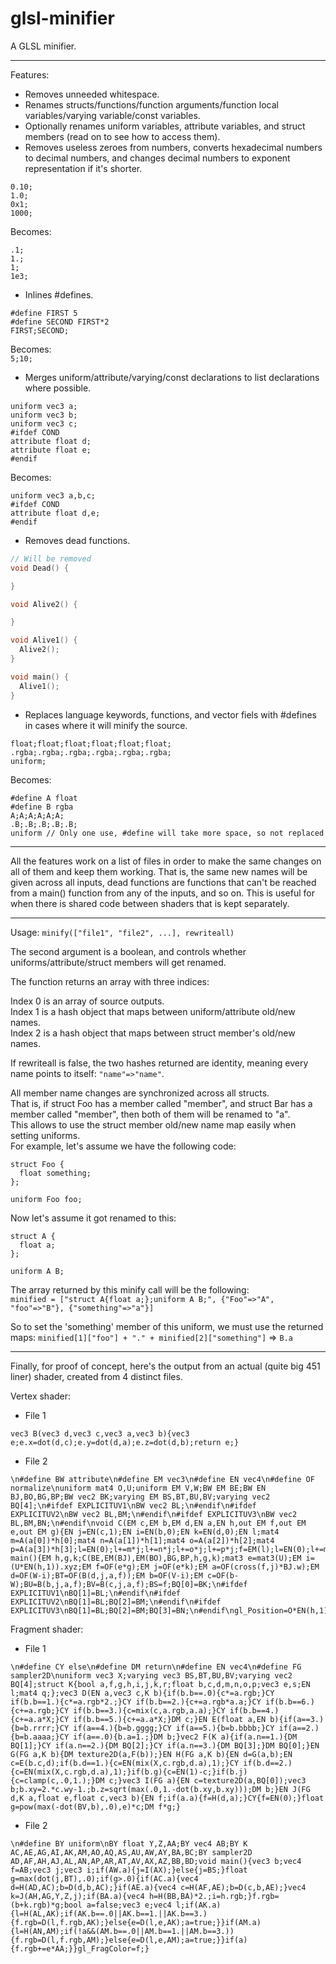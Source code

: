 glsl-minifier
==================

A GLSL minifier.


---------------------------------------

Features:
* Removes unneeded whitespace.
* Renames structs/functions/function arguments/function local variables/varying variable/const variables.
* Optionally renames uniform variables, attribute variables, and struct members (read on to see how to access them).
* Removes useless zeroes from numbers, converts hexadecimal numbers to decimal numbers, and changes decimal numbers to exponent representation if it's shorter.  

```
0.10;
1.0;
0x1;
1000;
```
Becomes:  

```
.1;
1.;
1;
1e3;
```
* Inlines #defines.  

```
#define FIRST 5
#define SECOND FIRST*2
FIRST;SECOND;
```
Becomes:  
`5;10;`
* Merges uniform/attribute/varying/const declarations to list declarations where possible.  

```
uniform vec3 a;
uniform vec3 b;
uniform vec3 c;
#ifdef COND
attribute float d;
attribute float e;
#endif
```
Becomes:  
```
uniform vec3 a,b,c;
#ifdef COND
attribute float d,e;
#endif
```
* Removes dead functions.

```c
// Will be removed
void Dead() {

}

void Alive2() {

}

void Alive1() {
  Alive2();
}

void main() {
  Alive1();
}
```
* Replaces language keywords, functions, and vector fiels with #defines in cases where it will minify the source.

```
float;float;float;float;float;float;
.rgba;.rgba;.rgba;.rgba;.rgba;.rgba;
uniform;
```
Becomes:

```
#define A float
#define B rgba
A;A;A;A;A;A;
.B;.B;.B;.B;.B;
uniform // Only one use, #define will take more space, so not replaced
```

---------------------------------------

All the features work on a list of files in order to make the same changes on all of them and keep them working.
That is, the same new names will be given across all inputs, dead functions are functions that can't be reached from a main() function from any of the inputs, and so on.
This is useful for when there is shared code between shaders that is kept separately.

---------------------------------------

Usage:
  `minify(["file1", "file2", ...], rewriteall)`

The second argument is a boolean, and controls whether uniforms/attribute/struct members will get renamed.

The function returns an array with three indices:

Index 0 is an array of source outputs.  
Index 1 is a hash object that maps between uniform/attribute old/new names.  
Index 2 is a hash object that maps between struct member's old/new names.  

If rewriteall is false, the two hashes returned are identity, meaning every name points to itself: `"name"=>"name"`.

All member name changes are synchronized across all structs.  
That is, if struct Foo has a member called "member", and struct Bar has a member called "member", then both of them will be renamed to "a".  
This allows to use the struct member old/new name map easily when setting uniforms.  
For example, let's assume we have the following code:  

```
struct Foo {
  float something;
};
 
uniform Foo foo;
```

Now let's assume it got renamed to this:
```
struct A {
  float a;
};
 
uniform A B;
```
The array returned by this minify call will be the following:  
`minified = ["struct A{float a;};uniform A B;", {"Foo"=>"A", "foo"=>"B"}, {"something"=>"a"}]`

So to set the 'something' member of this uniform, we must use the returned maps:
`minified[1]["foo"] + "." + minified[2]["something"]` => `B.a`


---------------------------------------
Finally, for proof of concept, here's the output from an actual (quite big 451 liner) shader, created from 4 distinct files.
  
Vertex shader:
* File 1

```
vec3 B(vec3 d,vec3 c,vec3 a,vec3 b){vec3 e;e.x=dot(d,c);e.y=dot(d,a);e.z=dot(d,b);return e;}
```

* File 2

```
\n#define BW attribute\n#define EM vec3\n#define EN vec4\n#define OF normalize\nuniform mat4 O,U;uniform EM V,W;BW EM BE;BW EN BJ,BO,BG,BP;BW vec2 BK;varying EM BS,BT,BU,BV;varying vec2 BQ[4];\n#ifdef EXPLICITUV1\nBW vec2 BL;\n#endif\n#ifdef EXPLICITUV2\nBW vec2 BL,BM;\n#endif\n#ifdef EXPLICITUV3\nBW vec2 BL,BM,BN;\n#endif\nvoid C(EM c,EM b,EM d,EN a,EN h,out EM f,out EM e,out EM g){EN j=EN(c,1);EN i=EN(b,0);EN k=EN(d,0);EN l;mat4 m=A(a[0])*h[0];mat4 n=A(a[1])*h[1];mat4 o=A(a[2])*h[2];mat4 p=A(a[3])*h[3];l=EN(0);l+=m*j;l+=n*j;l+=o*j;l+=p*j;f=EM(l);l=EN(0);l+=m*i;l+=n*i;l+=o*i;l+=p*i;e=OF(EM(l));l=EN(0);l+=m*k;l+=n*k;l+=o*k;l+=p*k;g=OF(EM(l));}void main(){EM h,g,k;C(BE,EM(BJ),EM(BO),BG,BP,h,g,k);mat3 e=mat3(U);EM i=(U*EN(h,1)).xyz;EM f=OF(e*g);EM j=OF(e*k);EM a=OF(cross(f,j)*BJ.w);EM d=OF(W-i);BT=OF(B(d,j,a,f));EM b=OF(V-i);EM c=OF(b-W);BU=B(b,j,a,f);BV=B(c,j,a,f);BS=f;BQ[0]=BK;\n#ifdef EXPLICITUV1\nBQ[1]=BL;\n#endif\n#ifdef EXPLICITUV2\nBQ[1]=BL;BQ[2]=BM;\n#endif\n#ifdef EXPLICITUV3\nBQ[1]=BL;BQ[2]=BM;BQ[3]=BN;\n#endif\ngl_Position=O*EN(h,1);}
```

Fragment shader:
* File 1

```
\n#define CY else\n#define DM return\n#define EN vec4\n#define FG sampler2D\nuniform vec3 X;varying vec3 BS,BT,BU,BV;varying vec2 BQ[4];struct K{bool a,f,g,h,i,j,k,r;float b,c,d,m,n,o,p;vec3 e,s;EN l;mat4 q;};vec3 D(EN a,vec3 c,K b){if(b.b==.0){c*=a.rgb;}CY if(b.b==1.){c*=a.rgb*2.;}CY if(b.b==2.){c+=a.rgb*a.a;}CY if(b.b==6.){c+=a.rgb;}CY if(b.b==3.){c=mix(c,a.rgb,a.a);}CY if(b.b==4.){c+=a.a*X;}CY if(b.b==5.){c+=a.a*X;}DM c;}EN E(float a,EN b){if(a==3.){b=b.rrrr;}CY if(a==4.){b=b.gggg;}CY if(a==5.){b=b.bbbb;}CY if(a==2.){b=b.aaaa;}CY if(a==.0){b.a=1.;}DM b;}vec2 F(K a){if(a.n==1.){DM BQ[1];}CY if(a.n==2.){DM BQ[2];}CY if(a.n==3.){DM BQ[3];}DM BQ[0];}EN G(FG a,K b){DM texture2D(a,F(b));}EN H(FG a,K b){EN d=G(a,b);EN c=E(b.c,d);if(b.d==1.){c=EN(mix(X,c.rgb,d.a),1);}CY if(b.d==2.){c=EN(mix(X,c.rgb,d.a),1);}if(b.g){c=EN(1)-c;}if(b.j){c=clamp(c,.0,1.);}DM c;}vec3 I(FG a){EN c=texture2D(a,BQ[0]);vec3 b;b.xy=2.*c.wy-1.;b.z=sqrt(max(.0,1.-dot(b.xy,b.xy)));DM b;}EN J(FG d,K a,float e,float c,vec3 b){EN f;if(a.a){f=H(d,a);}CY{f=EN(0);}float g=pow(max(-dot(BV,b),.0),e)*c;DM f*g;}
```

* File 2

```
\n#define BY uniform\nBY float Y,Z,AA;BY vec4 AB;BY K AC,AE,AG,AI,AK,AM,AO,AQ,AS,AU,AW,AY,BA,BC;BY sampler2D AD,AF,AH,AJ,AL,AN,AP,AR,AT,AV,AX,AZ,BB,BD;void main(){vec3 b;vec4 f=AB;vec3 j;vec3 i;if(AW.a){j=I(AX);}else{j=BS;}float g=max(dot(j,BT),.0);if(g>.0){if(AC.a){vec4 d=H(AD,AC);b=D(d,b,AC);}if(AE.a){vec4 c=H(AF,AE);b=D(c,b,AE);}vec4 k=J(AH,AG,Y,Z,j);if(BA.a){vec4 h=H(BB,BA)*2.;i=h.rgb;}f.rgb=(b+k.rgb)*g;bool a=false;vec3 e;vec4 l;if(AK.a){l=H(AL,AK);if(AK.b==.0||AK.b==1.||AK.b==3.){f.rgb=D(l,f.rgb,AK);}else{e=D(l,e,AK);a=true;}}if(AM.a){l=H(AN,AM);if(!a&&(AM.b==.0||AM.b==1.||AM.b==3.)){f.rgb=D(l,f.rgb,AM);}else{e=D(l,e,AM);a=true;}}if(a){f.rgb+=e*AA;}}gl_FragColor=f;}
```

